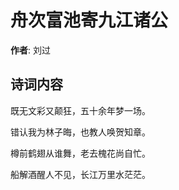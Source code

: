 # 舟次富池寄九江诸公

**作者**: 刘过

## 诗词内容

既无文彩又颠狂，五十余年梦一场。

错认我为林子晦，也教人唤贺知章。

樽前鹤翅从谁舞，老去槐花尚自忙。

船解酒醒人不见，长江万里水茫茫。

